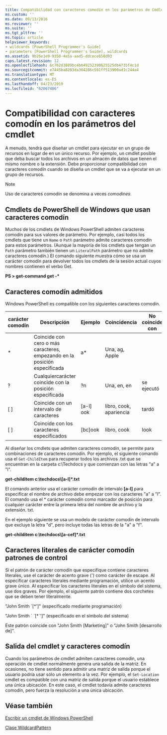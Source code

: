 ```yaml
---
title: Compatibilidad con caracteres comodín en los parámetros de Cmdlet | Microsoft Docs
ms.custom: ''
ms.date: 09/13/2016
ms.reviewer: ''
ms.suite: ''
ms.tgt_pltfrm: ''
ms.topic: article
helpviewer_keywords:
- wildcards [PowerShell Programmer's Guide]
- parameters [PowerShell Programmer's Guide], wildcards
ms.assetid: 9b26e1e9-9350-4a5a-aad5-ddcece658d93
caps.latest.revision: 12
ms.openlocfilehash: 6c762d3889bc4b649252390625525db4735f4c1d
ms.sourcegitcommit: e7445ba8203da304286c591ff513900ad1c244a4
ms.translationtype: MT
ms.contentlocale: es-ES
ms.lasthandoff: 04/23/2019
ms.locfileid: "62067406"
---
```

# <a name="supporting-wildcard-characters-in-cmdlet-parameters"></a>Compatibilidad con caracteres comodín en los parámetros del cmdlet

A menudo, tendrá que diseñar un cmdlet para ejecutar en un grupo de recursos en lugar de en un único recurso. Por ejemplo, un cmdlet posible que deba buscar todos los archivos en un almacén de datos que tienen el mismo nombre o la extensión. Debe proporcionar compatibilidad con caracteres comodín cuando se diseña un cmdlet que se va a ejecutar en un grupo de recursos.

> [!NOTE]
> Uso de caracteres comodín se denomina a veces *comodines*.

## <a name="windows-powershell-cmdlets-that-use-wildcards"></a>Cmdlets de PowerShell de Windows que usan caracteres comodín

 Muchos de los cmdlets de Windows PowerShell admiten caracteres comodín para sus valores de parámetro. Por ejemplo, casi todos los cmdlets que tiene un `Name` o `Path` parámetro admite caracteres comodín para estos parámetros. (Aunque la mayoría de los cmdlets que tengan un `Path` parámetro también tienen un `LiteralPath` parámetro que no admite caracteres comodín.) El comando siguiente muestra cómo se usa un carácter comodín para devolver todos los cmdlets de la sesión actual cuyos nombres contienen el verbo Get.

 **PS > get-command get -\***

## <a name="supported-wildcard-characters"></a>Caracteres comodín admitidos

Windows PowerShell es compatible con los siguientes caracteres comodín.

|carácter comodín|Descripción|Ejemplo|Coincidencia|No coincide con|
|------------------------|-----------------|-------------|-------------|--------------------|
|*|Coincide con cero o más caracteres, empezando en la posición especificada|a*|Una, ag, Apple||
|?|Cualquiercarácter coincide con la posición especificada|?n|Una, en, en|se ejecutó|
|[ ]|Coincide con un intervalo de caracteres|[a-l] ook|libro, cook, apariencia|tardó|
|[ ]|Coincide con los caracteres especificados|[bc]ook|libro, cook|look|

Al diseñar los cmdlets que admiten caracteres comodín, se permite para combinaciones de caracteres comodín. Por ejemplo, el siguiente comando usa el `Get-ChildItem` para recuperar todos los archivos .txt que se encuentran en la carpeta c:\Techdocs y que comienzan con las letras "a" a "l".

**get-childitem c:\techdocs\\[a-l]\*.txt**

El comando anterior usa el carácter comodín de intervalo **[a-l]** para especificar el nombre de archivo debe empezar con los caracteres "a" a "l". El comando usa el * carácter comodín como marcador de posición para cualquier carácter entre la primera letra del nombre de archivo y la extensión. txt.

En el ejemplo siguiente se usa un modelo de carácter comodín de intervalo que excluye la letra "d", pero incluye todas las letras de la "a" a "f".

**get-childitem c:\techdocs\\[a-cef]\*.txt**

## <a name="handling-literal-characters-in-wildcard-patterns"></a>Caracteres literales de carácter comodín patrones de control

Si el patrón de carácter comodín que especifique contiene caracteres literales, use el carácter de acento grave (') como carácter de escape. Al especificar caracteres literales mediante programación, utilice un acento grave único. Al especificar los caracteres literales en el símbolo del sistema, use dos graves. Por ejemplo, el siguiente patrón contiene dos corchetes que se deben tener literalmente.

"John Smith \`[*']" (especificado mediante programación)

"John Smith \` \`[*\`']" (especificado en el símbolo del sistema)

Este patrón coincide con "John Smith [Marketing]" o "John Smith [desarrollo de]".

## <a name="cmdlet-output-and-wildcard-characters"></a>Salida del cmdlet y caracteres comodín

Cuando los parámetros de cmdlet admiten caracteres comodín, una operación de cmdlet normalmente genera una salida de la matriz. En ocasiones, no tiene sentido para admitir una matriz de salida porque el usuario podría usar sólo un elemento a la vez. Por ejemplo, el `Set-Location` cmdlet es compatible con una matriz de salida porque el usuario establece una única ubicación. En este caso, el cmdlet todavía admite caracteres comodín, pero fuerza la resolución a una única ubicación.

## <a name="see-also"></a>Véase también

[Escribir un cmdlet de Windows PowerShell](./writing-a-windows-powershell-cmdlet.md)

[Clase WildcardPattern](/dotnet/api/system.management.automation.wildcardpattern)
